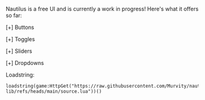 Nautilus is a free UI and is currently a work in progress! Here's what it offers so far:

  [+] Buttons

  [+] Toggles

  [+] Sliders

  [+] Dropdowns



  
  









Loadstring:

    loadstring(game:HttpGet("https://raw.githubusercontent.com/Murvity/nautilus-lib/refs/heads/main/source.lua"))()
